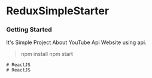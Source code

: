 # ReduxSimpleStarter


### Getting Started

It's Simple Project About YouTube Api Website using api.

> npm install
> npm start
```
# ReactJS
# ReactJS
